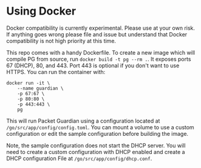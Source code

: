 # Using Docker

Docker compatibility is currently experimental. Please use at your own risk. If anything goes wrong please file and issue but understand that Docker compatibility is not high priority at this time.

This repo comes with a handy Dockerfile. To create a new image which will compile PG from source, run `docker build -t pg --rm .`. It exposes ports 67 (DHCP), 80, and 443. Port 443 is optional if you don't want to use HTTPS. You can run the container with:

```
docker run -it \
    --name guardian \
    -p 67:67 \
    -p 80:80 \
    -p 443:443 \
    pg
```

This will run Packet Guardian using a configuration located at `/go/src/app/config/config.toml`. You can mount a volume to use a custom configuration or edit the sample configuration before building the image.

Note, the sample configuration does not start the DHCP server. You will need to create a custom configuration with DHCP enabled and create a DHCP configuration File at `/go/src/app/config/dhcp.conf`.
